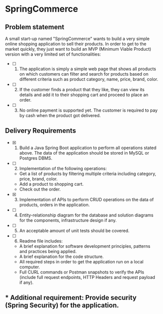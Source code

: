 # SpringCommerce
## Problem statement
A small start-up named "SpringCommerce" wants to build a very simple online shopping application to sell their products. In order to get to the market quickly, they just want to build an MVP (Minimum Viable Product) version with a very limited set of functionalities:
- [ ] 1. The application is simply a simple web page that shows all
products on which customers can filter and search for products
based on different criteria such as product category, name, price,
brand, color.
- [ ] 2. If the customer finds a product that they like, they can view its
details and add it to their shopping cart and proceed to place an
order.
- [ ] 3. No online payment is supported yet. The customer is required to
pay by cash when the product got delivered.

## Delivery Requirements
- [x] 1. Build a Java Spring Boot application to perform all operations
stated above. The data of the application should be stored in
MySQL or Postgres DBMS.
- [ ] 2. Implementation of the following operations:
  - Get a list of products by filtering multiple criteria including
  category, price, brand, color.
  - Add a product to shopping cart.
  - Check out the order.
- [x] 3. Implementation of APIs to perform CRUD operations on the data of
products, orders in the application.
- [ ] 4. Entity-relationship diagram for the database and solution diagrams
for the components, infrastructure design if any.
- [ ] 5. An acceptable amount of unit tests should be covered.
- [ ] 6. Readme file includes:
  - A brief explanation for software development principles, patterns
  and practices being applied.
  - A brief explanation for the code structure.
  - All required steps in order to get the application run on a local
  computer.
  - Full CURL commands or Postman snapshots to verify the APIs
  (include full request endpoints, HTTP Headers and request payload
  if any).
  
## * Additional requirement: Provide security (Spring Security) for the application.
